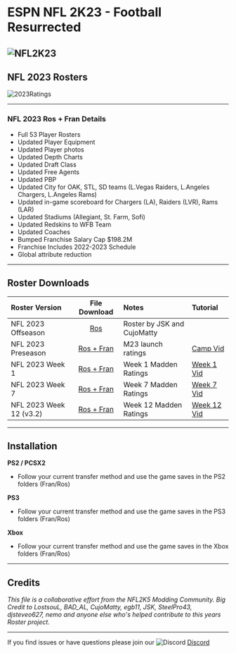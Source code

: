 # ESPN NFL 2K23 - Football Resurrected

## ![NFL2K23](https://user-images.githubusercontent.com/69597675/172192229-e194ff6d-7e77-4fb6-bf1c-cdc124283313.png)

## NFL 2023 Rosters
![2023Ratings](https://user-images.githubusercontent.com/69597675/209252912-cc7addff-b2bb-4ae8-b604-d0bee3dc0259.png)

_____

### NFL 2023 Ros + Fran Details
  * Full 53 Player Rosters
  * Updated Player Equipment
  * Updated Player photos
  * Updated Depth Charts
  * Updated Draft Class
  * Updated Free Agents
  * Updated PBP  
  * Updated City for OAK, STL, SD teams (L.Vegas Raiders, L.Angeles Chargers, L.Angeles Rams)
  * Updated in-game scoreboard for Chargers (LA), Raiders (LVR), Rams (LAR)
  * Updated Stadiums (Allegiant, St. Farm, Sofi)
  * Updated Redskins to WFB Team
  * Updated Coaches
  * Bumped Franchise Salary Cap $198.2M
  * Franchise Includes 2022-2023 Schedule
  * Global attribute reduction
_____
## Roster Downloads
| Roster Version | File Download | Notes | Tutorial |
| :------------- | :-------------: | :------------- | :------------- |
| NFL 2023 Offseason | [Ros](https://www.mediafire.com/file/4mlenj0xjtd2meb/SLUS-20919_ESPN_NFL_2K5_CMjuly22_98B9DF4E.max/file) | Roster by JSK and CujoMatty |  |
| NFL 2023 Preseason | [Ros + Fran](https://www.mediafire.com/file/gzl20hc7lpaln13/NFL2023_CampRatings.zip/file) | M23 launch ratings | [Camp Vid](https://youtu.be/2D6xDZzjo3Y) |
| NFL 2023 Week 1 | [Ros + Fran](https://www.mediafire.com/file/dap81b057ls5ac3/NFL2023_Week1Ratings.zip/file) | Week 1 Madden Ratings | [Week 1 Vid](https://youtu.be/qyNHOAFul4o) |
| NFL 2023 Week 7 | [Ros + Fran](https://www.mediafire.com/file/ab9qk64gsrngun5/NFL2023_Week7Ratings.zip/file) | Week 7 Madden Ratings | [Week 7 Vid](https://youtu.be/LEnkW0Pyb_g) |
| NFL 2023 Week 12 (v3.2) | [Ros + Fran](https://www.mediafire.com/file/sw1u7ttopohplzi/NFL2023_Week12Ratings_v3.2.zip/file) | Week 12 Madden Ratings | [Week 12 Vid](https://youtu.be/TysswiDCvYo) |
 
_____
## Installation
**PS2 / PCSX2**
 * Follow your current transfer method and use the game saves in the PS2 folders (Fran/Ros)

**PS3**
 * Follow your current transfer method and use the game saves in the PS3 folders (Fran/Ros)

**Xbox**
 * Follow your current transfer method and use the game saves in the Xbox folders (Fran/Ros)
_____ 
## Credits
*This file is a collaborative effort from the NFL2K5 Modding Community. Big Credit to LostsouL, BAD_AL, CujoMatty, egb11, JSK, SteelPro43, djsteveo627, nemo and anyone else who's helped contribute to this years Roster project.*

_____
If you find issues or have questions please join our ![Discord](https://user-images.githubusercontent.com/69597675/124640725-d1e88980-de5b-11eb-926d-ec5f55b19a62.png) [Discord](https://discord.gg/sBVXzYb)
